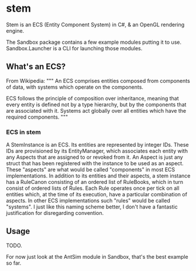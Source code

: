 # stem

Stem is an ECS (Entity Component System) in C#, & an OpenGL rendering engine.

The Sandbox package contains a few example modules putting it to use. Sandbox.Launcher is a CLI for launching those modules.

## What's an ECS?

From Wikipedia:
"""
An ECS comprises entities composed from components of data, with systems which operate on the components.

ECS follows the principle of composition over inheritance, meaning that every entity is defined not by a type hierarchy, but by the components that are associated with it. Systems act globally over all entities which have the required components.
"""

### ECS in stem

A StemInstance is an ECS. Its entities are represented by integer IDs. These IDs are provisioned by its EntityManager, which associates each entity with any Aspects that are assigned to or revoked from it. An Aspect is just any struct that has been registered with the instance to be used as an aspect. These "aspects" are what would be called "components" in most ECS implementations. In addition to its entities and their aspects, a stem instance has a RuleCanon consisting of an ordered list of RuleBooks, which in turn consist of ordered lists of Rules. Each Rule operates once per tick on all entities which, at the time of its execution, have a particular combination of aspects. In other ECS implementations such "rules" would be called "systems". I just like this naming scheme better, I don't have a fantastic justification for disregarding convention.

## Usage

TODO.

For now just look at the AntSim module in Sandbox, that's the best example so far.


